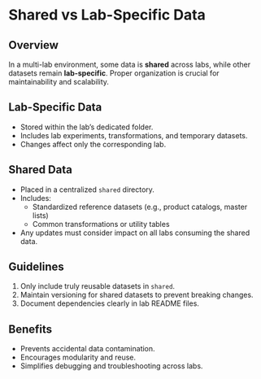 # Shared vs Lab-Specific Data

## Overview
In a multi-lab environment, some data is **shared** across labs, while other datasets remain **lab-specific**. Proper organization is crucial for maintainability and scalability.

## Lab-Specific Data
- Stored within the lab’s dedicated folder.
- Includes lab experiments, transformations, and temporary datasets.
- Changes affect only the corresponding lab.

## Shared Data
- Placed in a centralized `shared` directory.
- Includes:
  - Standardized reference datasets (e.g., product catalogs, master lists)
  - Common transformations or utility tables
- Any updates must consider impact on all labs consuming the shared data.

## Guidelines
1. Only include truly reusable datasets in `shared`.
2. Maintain versioning for shared datasets to prevent breaking changes.
3. Document dependencies clearly in lab README files.

## Benefits
- Prevents accidental data contamination.
- Encourages modularity and reuse.
- Simplifies debugging and troubleshooting across labs.
